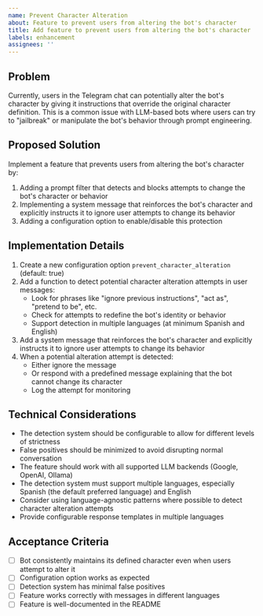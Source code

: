 ```yaml
---
name: Prevent Character Alteration
about: Feature to prevent users from altering the bot's character
title: Add feature to prevent users from altering the bot's character
labels: enhancement
assignees: ''
---
```


## Problem

Currently, users in the Telegram chat can potentially alter the bot's character by giving it instructions that override the original character definition. This is a common issue with LLM-based bots where users can try to "jailbreak" or manipulate the bot's behavior through prompt engineering.

## Proposed Solution

Implement a feature that prevents users from altering the bot's character by:

1. Adding a prompt filter that detects and blocks attempts to change the bot's character or behavior
2. Implementing a system message that reinforces the bot's character and explicitly instructs it to ignore user attempts to change its behavior
3. Adding a configuration option to enable/disable this protection

## Implementation Details

1. Create a new configuration option `prevent_character_alteration` (default: true)
2. Add a function to detect potential character alteration attempts in user messages:
   * Look for phrases like "ignore previous instructions", "act as", "pretend to be", etc.
   * Check for attempts to redefine the bot's identity or behavior
   * Support detection in multiple languages (at minimum Spanish and English)
3. Add a system message that reinforces the bot's character and explicitly instructs it to ignore user attempts to change its behavior
4. When a potential alteration attempt is detected:
   * Either ignore the message
   * Or respond with a predefined message explaining that the bot cannot change its character
   * Log the attempt for monitoring

## Technical Considerations

* The detection system should be configurable to allow for different levels of strictness
* False positives should be minimized to avoid disrupting normal conversation
* The feature should work with all supported LLM backends (Google, OpenAI, Ollama)
* The detection system must support multiple languages, especially Spanish (the default preferred language) and English
* Consider using language-agnostic patterns where possible to detect character alteration attempts
* Provide configurable response templates in multiple languages

## Acceptance Criteria

- [ ] Bot consistently maintains its defined character even when users attempt to alter it
- [ ] Configuration option works as expected
- [ ] Detection system has minimal false positives
- [ ] Feature works correctly with messages in different languages
- [ ] Feature is well-documented in the README